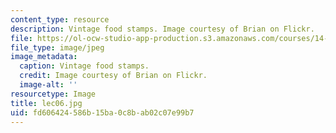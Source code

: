 ```yaml
---
content_type: resource
description: Vintage food stamps. Image courtesy of Brian on Flickr.
file: https://ol-ocw-studio-app-production.s3.amazonaws.com/courses/14-01sc-principles-of-microeconomics-fall-2011/fd606424586b15ba0c8bab02c07e99b7_lec06.jpg
file_type: image/jpeg
image_metadata:
  caption: Vintage food stamps.
  credit: Image courtesy of Brian on Flickr.
  image-alt: ''
resourcetype: Image
title: lec06.jpg
uid: fd606424-586b-15ba-0c8b-ab02c07e99b7
---
```

